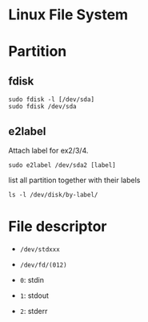 # Linux File System

# Partition

## fdisk

```
sudo fdisk -l [/dev/sda]
sudo fdisk /dev/sda
```

## e2label
Attach label for ex2/3/4.

```
sudo e2label /dev/sda2 [label]
```

list all partition together with their labels

```
ls -l /dev/disk/by-label/
```

# File descriptor

* `/dev/stdxxx`
* `/dev/fd/(012)`

* `0`: stdin
* `1`: stdout
* `2`: stderr
